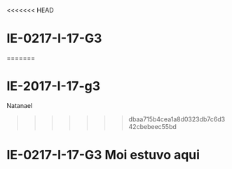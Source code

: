 <<<<<<< HEAD
# IE-0217-I-17-G3
=======
# IE-2017-I-17-g3
Natanael
>>>>>>> dbaa715b4cea1a8d0323db7c6d342cbebeec55bd
# IE-0217-I-17-G3 Moi estuvo aqui

